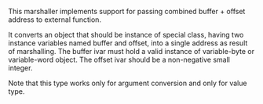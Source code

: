 This marshaller implements support for passing combined buffer + offset address  to external function.It converts an object that should be instance of special class, having two instancevariables named buffer and offset, into a single address as result of marshalling.The buffer ivar must hold a valid instance of variable-byte or variable-word object.The offset ivar should be a non-negative small integer.Note that this type works only for argument conversion and only for value type.